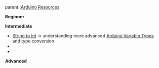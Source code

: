 parent::[Arduino Resources](Arduino%20Resources.md)

**Beginner**

**Intermediate**
- [String to Int](https://docs.arduino.cc/built-in-examples/strings/StringToInt)  -> understanding more advanced [Arduino Variable Types](Arduino%20Variable%20Types.md) and type conversion
- 
- 

**Advanced**